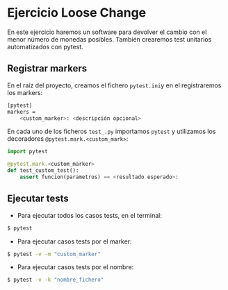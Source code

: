 # Ejercicio Loose Change
En este ejercicio haremos un software para devolver el cambio con el menor número de monedas posibles.
También crearemos test unitarios automatizados con pytest.

## Registrar markers
En el raíz del proyecto, creamos el fichero `pytest.ini`y en el registraremos los markers:
```bash
[pytest]
markers = 
    <custom_marker>: <descripción opcional>
```
En cada uno de los ficheros `test_.py` importamos `pytest` y utilizamos los decoradores `@pytest.mark.<custom_mark>`:
```python
import pytest

@pytest.mark.<custom_marker>
def test_custom_test():
    assert funcion(parametros) == <resultado esperado>:
```

## Ejecutar tests
- Para ejecutar todos los casos tests, en el terminal:
```bash
$ pytest
```

- Para ejecutar casos tests por el marker:
```bash
$ pytest -v -m "custom_marker"
```

- Para ejecutar casos tests por el nombre:
```bash
$ pytest -v -k "nombre_fichero"
```